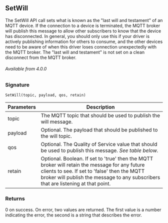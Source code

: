 ## SetWill

The SetWill API call sets what is known as the "last will and testament" of an MQTT device.   If the connection to a device is terminated, the MQTT broker will publish this message to allow other subscribers to know that the device has disconnected.   In general, you should only use this if your driver is actively publishing information for others to consume, and the other devices need to be aware of when this driver loses connection unexpectedly with the MQTT broker.  The "last will and testament" is not set on a clean disconnect from the MQTT broker.

###### Available from 4.0.0


### Signature

`SetWill(topic, payload, qos, retain)`


| Parameters | Description                                                                                                                                                                                                                          |
| ---------- | ------------------------------------------------------------------------------------------------------------------------------------------------------------------------------------------------------------------------------------ |
| topic      | The MQTT topic that should be used to publish the will message.                                                                                                                                                                      |
| payload    | Optional. The payload that should be published to the will topic.                                                                                                                                                                    |
| qos        | Optional. The Quality of Service value that should be used to publish this message. _See table below._                                                                                                                               |
| retain     | Optional. Boolean. If set to 'true' then the MQTT broker will retain the message for any future clients to see. If set to 'false' then the MQTT broker will publish the message to any subscribers that are listening at that point. |


### Returns

0 on success.  On error, two values are returned.  The first value is a number indicating the error, the second is a string that describes the error.
